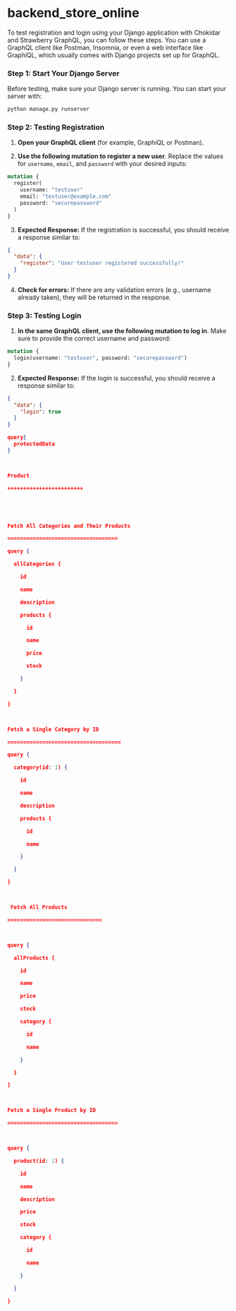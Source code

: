 # backend_store_online

To test registration and login using your Django application with Chokidar and Strawberry GraphQL, you can follow these steps. You can use a GraphQL client like Postman, Insomnia, or even a web interface like GraphiQL, which usually comes with Django projects set up for GraphQL.

### Step 1: Start Your Django Server

Before testing, make sure your Django server is running. You can start your server with:

```bash
python manage.py runserver
```

### Step 2: Testing Registration

1. **Open your GraphQL client** (for example, GraphiQL or Postman).

2. **Use the following mutation to register a new user**. Replace the values for `username`, `email`, and `password` with your desired inputs:

```graphql
mutation {
  register(
    username: "testuser"
    email: "testuser@example.com"
    password: "securepassword"
  )
}
```

3. **Expected Response:**
   If the registration is successful, you should receive a response similar to:

```json
{
  "data": {
    "register": "User testuser registered successfully!"
  }
}
```

4. **Check for errors:** If there are any validation errors (e.g., username already taken), they will be returned in the response.

### Step 3: Testing Login

1. **In the same GraphQL client, use the following mutation to log in**. Make sure to provide the correct username and password:

```graphql
mutation {
  login(username: "testuser", password: "securepassword")
}
```

2. **Expected Response:**
   If the login is successful, you should receive a response similar to:

```json
{
  "data": {
    "login": true
  }
}

query{
  protectedData
}



Product

++++++++++++++++++++++++





Fetch All Categories and Their Products

===================================

query {

  allCategories {

    id

    name

    description

    products {

      id

      name

      price

      stock

    }

  }

}



Fetch a Single Category by ID

====================================

query {

  category(id: 1) {

    id

    name

    description

    products {

      id

      name

    }

  }

}



 Fetch All Products

==============================



query {

  allProducts {

    id

    name

    price

    stock

    category {

      id

      name

    }

  }

}



Fetch a Single Product by ID

===================================



query {

  product(id: 1) {

    id

    name

    description

    price

    stock

    category {

      id

      name

    }

  }

}
```
